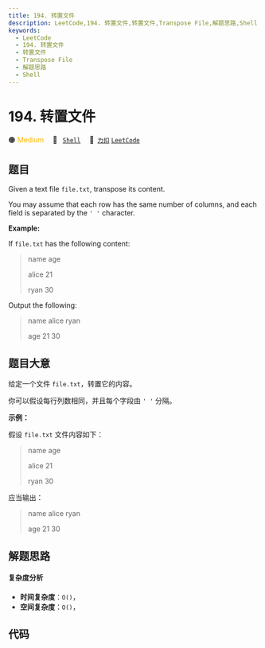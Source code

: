 ```yaml
---
title: 194. 转置文件
description: LeetCode,194. 转置文件,转置文件,Transpose File,解题思路,Shell
keywords:
  - LeetCode
  - 194. 转置文件
  - 转置文件
  - Transpose File
  - 解题思路
  - Shell
---
```


# 194. 转置文件

🟠 <font color=#ffb800>Medium</font>&emsp; 🔖&ensp; [`Shell`](/tag/shell.md)&emsp; 🔗&ensp;[`力扣`](https://leetcode.cn/problems/transpose-file) [`LeetCode`](https://leetcode.com/problems/transpose-file)

## 题目

Given a text file `file.txt`, transpose its content.

You may assume that each row has the same number of columns, and each field is
separated by the `' '` character.

**Example:**

If `file.txt` has the following content:

> 
> 
> 
> 
> 
> name age
> 
> alice 21
> 
> ryan 30
> 
> 

Output the following:

> 
> 
> 
> 
> 
> name alice ryan
> 
> age 21 30
> 
> 


## 题目大意

给定一个文件 `file.txt`，转置它的内容。

你可以假设每行列数相同，并且每个字段由 `' '` 分隔。

**示例：**

假设 `file.txt` 文件内容如下：

> 
> 
> 
> 
> 
> name age
> 
> alice 21
> 
> ryan 30
> 
> 

应当输出：

> 
> 
> 
> 
> 
> name alice ryan
> 
> age 21 30
> 
> 


## 解题思路

#### 复杂度分析

- **时间复杂度**：`O()`，
- **空间复杂度**：`O()`，

## 代码

```javascript

```